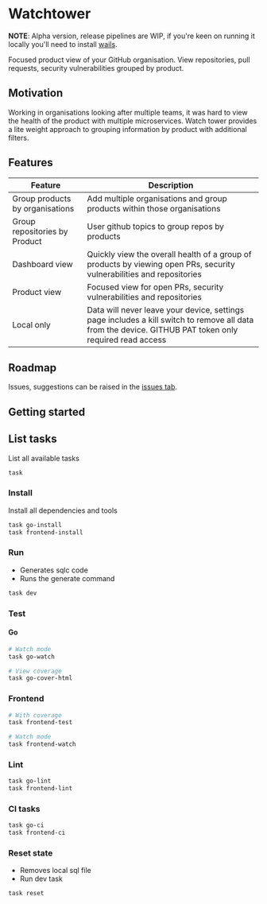 # Watchtower

**NOTE**: Alpha version, release pipelines are WIP, if you're keen on running it locally you'll need to install [wails](https://wails.io/).

Focused product view of your GitHub organisation. View repositories, pull requests, security vulnerabilities grouped by product.

## Motivation
Working in organisations looking after multiple teams, it was hard to view the health of the product with multiple microservices.
Watch tower provides a lite weight approach to grouping information by product with additional filters.

## Features

| Feature                         | Description                                                                                                                                            |
|---------------------------------|--------------------------------------------------------------------------------------------------------------------------------------------------------|
| Group products by organisations | Add multiple organisations and group products within those organisations                                                                               |
| Group repositories by Product   | User github topics to group repos by products                                                                                                          |
| Dashboard view                  | Quickly view the overall health of a group of products by viewing open PRs, security vulnerabilities and repositories                                  |
| Product view                    | Focused view for open PRs, security vulnerabilities and repositories                                                                                   |
| Local only                      | Data will never leave your device, settings page includes a kill switch to remove all data from the device. GITHUB PAT token only required read access |

## Roadmap

Issues, suggestions can be raised in the [issues tab](https://github.com/code-gorilla-au/watchtower/issues).

## Getting started

## List tasks
List all available tasks

```bash
task
```

### Install
Install all dependencies and tools

```bash
task go-install
task frontend-install
```

### Run 

- Generates sqlc code
- Runs the generate command

```bash
task dev
```

### Test

#### Go

```bash
# Watch mode
task go-watch

# View coverage
task go-cover-html
```

### Frontend

```bash
# With coverage
task frontend-test

# Watch mode
task frontend-watch
```

### Lint

```bash
task go-lint
task frontend-lint
```

### CI tasks

```bash
task go-ci
task frontend-ci
```

### Reset state

- Removes local sql file
- Run dev task

```bash
task reset
```

